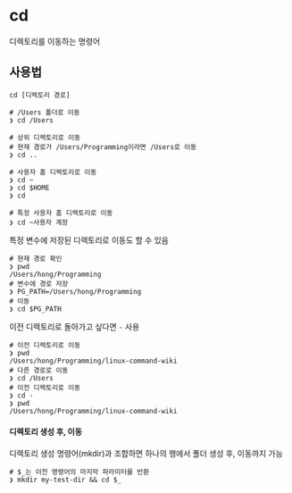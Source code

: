 # cd

디렉토리를 이동하는 명령어

## 사용법

``` shell
cd [디렉토리 경로]
```

``` shell
# /Users 폴더로 이동
❯ cd /Users 

# 상위 디렉토리로 이동
# 현재 경로가 /Users/Programming이라면 /Users로 이동
❯ cd ..

# 사용자 홈 디렉토리로 이동
❯ cd ~
❯ cd $HOME
❯ cd

# 특정 사용자 홈 디렉토리로 이동
❯ cd ~사용자 계정
```

특정 변수에 저장된 디렉토리로 이동도 할 수 있음

``` shell
# 현재 경로 확인
❯ pwd
/Users/hong/Programming
# 변수에 경로 저장
❯ PG_PATH=/Users/hong/Programming
# 이동
❯ cd $PG_PATH
```

이전 디렉토리로 돌아가고 싶다면 `-` 사용

``` shell
# 이전 디렉토리로 이동
❯ pwd
/Users/hong/Programming/linux-command-wiki
# 다른 경로로 이동
❯ cd /Users
# 이전 디렉토리로 이동
❯ cd -
❯ pwd
/Users/hong/Programming/linux-command-wiki
```

#### 디렉토리 생성 후, 이동

디렉토리 생성 명령어(mkdir)과 조합하면 하나의 행에서 폴더 생성 후, 이동까지 가능

``` shell
# $_는 이전 명령어의 마지막 파라미터를 반환
❯ mkdir my-test-dir && cd $_
```

